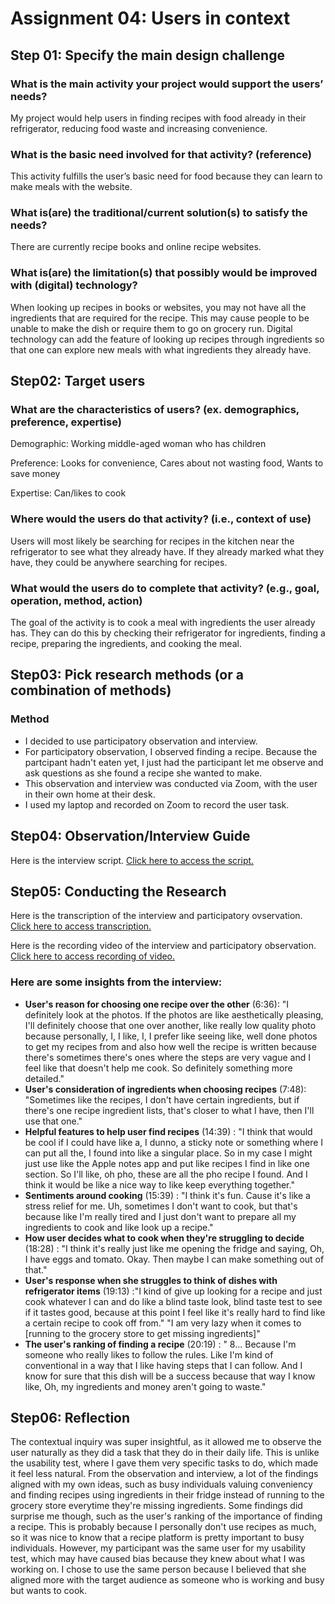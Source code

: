 # Assignment 04: Users in context
## Step 01: Specify the main design challenge 
### What is the main activity your project would support the users’ needs?
My project would help users in finding recipes with food already in their refrigerator, reducing food waste and increasing convenience.
### What is the basic need involved for that activity? (reference)
This activity fulfills the user’s basic need for food because they can learn to make meals with the website. 
### What is(are) the traditional/current solution(s) to satisfy the needs?
There are currently recipe books and online recipe websites.
### What is(are) the limitation(s) that possibly would be improved with (digital) technology?
When looking up recipes in books or websites, you may not have all the ingredients that are required for the recipe. This may cause people to be unable to make the dish or require them to go on grocery run. Digital technology can add the feature of looking up recipes through ingredients so that one can explore new meals with what ingredients they already have.

## Step02: Target users 
### What are the characteristics of users? (ex. demographics, preference, expertise) 
Demographic: Working middle-aged woman who has children

Preference: Looks for convenience, Cares about not wasting food, Wants to save money

Expertise: Can/likes to cook
### Where would the users do that activity? (i.e., context of use)
Users will most likely be searching for recipes in the kitchen near the refrigerator to see what they already have. If they already marked what they have, they could be anywhere searching for recipes.
### What would the users do to complete that activity? (e.g., goal, operation, method, action)
The goal of the activity is to cook a meal with ingredients the user already has. They can do this by checking their refrigerator for ingredients, finding a recipe, preparing the ingredients, and cooking the meal.

## Step03: Pick research methods (or a combination of methods) 
### Method
- I decided to use participatory observation and interview.
- For participatory observation, I observed finding a recipe. Because the partcipant hadn't eaten yet, I just had the participant let me observe and ask questions as she found a recipe she wanted to make.
- This observation and interview was conducted via Zoom, with the user in their own home at their desk. 
- I used my laptop and recorded on Zoom to record the user task.

## Step04: Observation/Interview Guide
Here is the interview script. [Click here to access the script.](https://docs.google.com/document/d/1UB_QHmfdC72D2gSgNX6qvveQ_t6LHpPst6NGtQh4uzg/edit?usp=sharing)

## Step05: Conducting the Research
Here is the transcription of the interview and participatory ovservation. [Click here to access transcription.](https://drive.google.com/file/d/1kLHV-QficGvLWPEDz-IagFpzoI4yd2Bq/view?usp=sharing)

Here is the recording video of the interview and participatory observation. [Click here to access recording of video.](https://drive.google.com/file/d/1azUsnPO9xbbrs-OguVfbfQc9fO5n6AGR/view?usp=sharing)

### Here are some insights from the interview:
- **User's reason for choosing one recipe over the other** (6:36): "I definitely look at the photos. If the photos are like aesthetically pleasing, I'll definitely choose that  one over another, like really low quality photo because personally, I, I like, I, I prefer like seeing like, well done photos to get my recipes from and also how well the recipe is written because there's sometimes there's ones where the steps are very vague and I feel like that doesn't help me cook. So definitely something more detailed."
- **User's consideration of ingredients when choosing recipes** (7:48): "Sometimes like the recipes, I don't have certain ingredients, but if there's  one recipe ingredient lists, that's closer to what I have, then I'll use that  one."
- **Helpful features to help user find recipes** (14:39) : "I think that would be cool if I could have like a, I dunno, a sticky note or something where I can put all the, I found into like a singular place. So in my case I might just use like the Apple notes app and put like recipes I find in like one section. So I'll like, oh pho, these are all the pho recipe I found. And I think it would be like a nice way to like keep everything together."
- **Sentiments around cooking** (15:39) : "I think it's fun. Cause it's like a stress relief for me. Uh, sometimes I don't want to cook, but that's because like I'm really tired and I just don't want to prepare all my ingredients to cook and like look up a recipe."
- **How user decides what to cook when they're struggling to decide** (18:28) : "I think it's really just like me opening the fridge and saying, Oh, I have eggs and tomato. Okay. Then maybe I can make something out of that."
- **User's response when she struggles to think of dishes with refrigerator items** (19:13) :"I kind of give up looking for a recipe and just cook whatever I can and do like a blind taste look, blind taste test to see if it tastes good, because at this point I feel like it's really hard to find like a certain recipe to cook off from." "I am very lazy when it comes to [running to the grocery store to get missing ingredients]"
- **The user's ranking of finding a recipe** (20:19) : " 8... Because I'm someone who really likes to follow the rules. Like I'm kind of conventional in a way that I like having steps that I can follow. And I know for sure that this dish will be a success because that way I know like, Oh, my ingredients and money aren't going to waste."

## Step06: Reflection
The contextual inquiry was super insightful, as it allowed me to observe the user naturally as they did a task that they do in their daily life. This is unlike the usability test, where I gave them very specific tasks to do, which made it feel less natural. From the observation and interview, a lot of the findings aligned with my own ideas, such as busy individuals valuing conveniency and finding recipes using ingredients in their fridge instead of running to the grocery store everytime they're missing ingredients. Some findings did surprise me though, such as the user's ranking of the importance of finding a recipe. This is probably because I personally don't use recipes as much, so it was nice to know that a recipe platform is pretty important to busy individuals.
However, my participant was the same user for my usability test, which may have caused bias because they knew about what I was working on. I chose to use the same person because I believed that she aligned more with the target audience as someone who is working and busy but wants to cook. 


